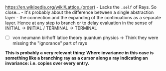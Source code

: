 https://en.wikipedia.org/wiki/Lattice_(order) - Lacks the `.self` of Rays. So close... - It's probably about the difference between a single abstraction layer - the connection and the expanding of the continuations as a separate layer. Hence at any step to branch or to delay evaluation in the sense of INITIAL -> INITIAL / TERMINAL -> TERMINAL

- [ ] von neumann birhoff latice theory quantum physics -> Think they were missing the "ignorance" part of rays

**This is probably a very relevant thing: Where invariance in this case is something like a branching ray as a cursor along a ray indicating an invariance: i.e. copies over every entry.**


